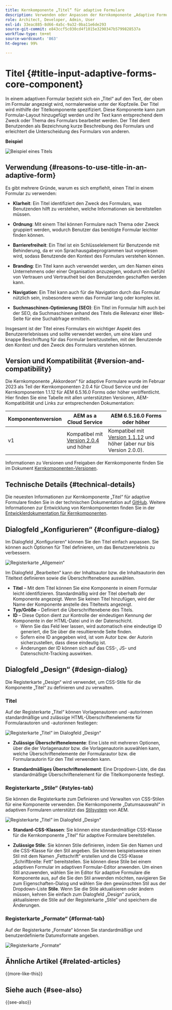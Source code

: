 ```yaml
---
title: Kernkomponente „Titel“ für adaptive Formulare
description: Verwenden oder Anpassen der Kernkomponente „Adaptive Formulare – Titel“.
role: Architect, Developer, Admin, User
exl-id: 33eac885-8d66-4a5c-9a32-0ba11e6de293
source-git-commit: e843ccf5c030cd4f1015e3290347b5799828537a
workflow-type: tm+mt
source-wordcount: '863'
ht-degree: 99%

---
```


# Titel {#title-input-adaptive-forms-core-component}

In einem adaptiven Formular bezieht sich ein „Titel“ auf den Text, der oben im Formular angezeigt wird, normalerweise unter der Kopfzeile. Der Titel wird mithilfe der Titelkomponente spezifiziert. Diese Komponente kann zum Formular-Layout hinzugefügt werden und ihr Text kann entsprechend dem Zweck oder Thema des Formulars bearbeitet werden. Der Titel dient Benutzenden als Bezeichnung kurze Beschreibung des Formulars und erleichtert die Unterscheidung des Formulars von anderen.

**Beispiel**

![Beispiel eines Titels](/help/adaptive-forms/assets/title.png)

## Verwendung {#reasons-to-use-title-in-an-adaptive-form}

Es gibt mehrere Gründe, warum es sich empfiehlt, einen Titel in einem Formular zu verwenden:

- **Klarheit**: Ein Titel identifiziert den Zweck des Formulars, was Benutzenden hilft zu verstehen, welche Informationen sie bereitstellen müssen.

- **Ordnung**: Mit einem Titel können Formulare nach Thema oder Zweck gruppiert werden, wodurch Benutzer das benötigte Formular leichter finden können.

- **Barrierefreiheit**: Ein Titel ist ein Schlüsselelement für Benutzende mit Behinderung, da er von Sprachausgabeprogrammen laut vorgelesen wird, sodass Benutzende den Kontext des Formulars verstehen können.

- **Branding**: Ein Titel kann auch verwendet werden, um den Namen eines Unternehmens oder einer Organisation anzuzeigen, wodurch ein Gefühl von Vertrauen und Vertrautheit bei den Benutzenden geschaffen werden kann.

- **Navigation**: Ein Titel kann auch für die Navigation durch das Formular nützlich sein, insbesondere wenn das Formular lang oder komplex ist.

- **Suchmaschinen-Optimierung (SEO)**: Ein Titel im Formular hilft auch bei der SEO, da Suchmaschinen anhand des Titels die Relevanz einer Web-Seite für eine Suchabfrage ermitteln.

Insgesamt ist der Titel eines Formulars ein wichtiger Aspekt des Benutzererlebnisses und sollte verwendet werden, um eine klare und knappe Beschriftung für das Formular bereitzustellen, mit der Benutzende den Kontext und den Zweck des Formulars verstehen können.

## Version und Kompatibilität {#version-and-compatibility}

Die Kernkomponente „Akkordeon“ für adaptive Formulare wurde im Februar 2023 als Teil der Kernkomponenten 2.0.4 für Cloud Service und der Kernkomponenten 1.1.12 für AEM 6.5.16.0 Forms oder höher veröffentlicht. Hier finden Sie eine Tabelle mit allen unterstützten Versionen, AEM-Kompatibilität und Links zur entsprechenden Dokumentation:

| Komponentenversion | AEM as a Cloud Service | AEM 6.5.16.0 Forms oder höher |
|---|---|---|
| v1 | Kompatibel mit<br>[Version 2.0.4](/help/adaptive-forms/version.md) und höher | Kompatibel mit<br>[Version 1.1.12](/help/adaptive-forms/version.md) und höher (aber nur bis Version 2.0.0). |

Informationen zu Versionen und Freigaben der Kernkomponente finden Sie im Dokument [Kernkomponenten-Versionen](/help/adaptive-forms/version.md).

<!-- ## Sample Component Output {#sample-component-output}

To experience the Accordion Component as well as see examples of its configuration options as well as HTML and JSON output, visit the [Component Library](https://adobe.com/go/aem_cmp_library_accordion). -->


## Technische Details {#technical-details}

Die neuesten Informationen zur Kernkomponente „Titel“ für adaptive Formulare finden Sie in der technischen Dokumentation auf [GitHub](https://github.com/adobe/aem-core-forms-components/tree/master/ui.af.apps/src/main/content/jcr_root/apps/core/fd/components/form/title/v1/title). Weitere Informationen zur Entwicklung von Kernkomponenten finden Sie in der [Entwicklerdokumentation für Kernkomponenten](/help/developing/overview.md).

## Dialogfeld „Konfigurieren“ {#configure-dialog}

Im Dialogfeld „Konfigurieren“ können Sie den Titel einfach anpassen. Sie können auch Optionen für Titel definieren, um das Benutzererlebnis zu verbessern.

![Registerkarte „Allgemein“](/help/adaptive-forms/assets/title_properties.png)

Im Dialogfeld „Bearbeiten“ kann der Inhaltsautor bzw. die Inhaltsautorin den Titeltext definieren sowie die Überschriftenebene auswählen.

- **Titel** – Mit dem Titel können Sie eine Komponente in einem Formular leicht identifizieren. Standardmäßig wird der Titel oberhalb der Komponente angezeigt. Wenn Sie keinen Titel hinzufügen, wird der Name der Komponente anstelle des Titeltexts angezeigt.
- **Typ/Größe** – Definiert die Überschriftenebene des Titels.
- **ID** – Diese Option dient zur Kontrolle der eindeutigen Kennung der Komponente in der HTML-Datei und in der Datenschicht.
   - Wenn Sie das Feld leer lassen, wird automatisch eine eindeutige ID generiert, die Sie über die resultierende Seite finden.
   - Sofern eine ID angegeben wird, ist vom Autor bzw. der Autorin sicherzustellen, dass diese eindeutig ist.
   - Änderungen der ID können sich auf das CSS-, JS- und Datenschicht-Tracking auswirken.

## Dialogfeld „Design“ {#design-dialog}

Die Registerkarte „Design“ wird verwendet, um CSS-Stile für die Komponente „Titel“ zu definieren und zu verwalten.

### Titel

Auf der Registerkarte „Titel“ können Vorlagenautoren und -autorinnen standardmäßige und zulässige HTML-Überschriftenelemente für Formularautoren und -autorinnen festlegen:

![Registerkarte „Titel“ im Dialogfeld „Design“](/help/adaptive-forms/assets/title_heading.png)

- **Zulässige Überschriftenelemente**: Eine Liste mit mehreren Optionen, über die der Vorlagenautor bzw. die Vorlagenautorin auswählen kann, welche Überschriftenelemente der Formularautor bzw. die Formularautorin für den Titel verwenden kann.

- **Standardmäßiges Überschriftenelement**: Eine Dropdown-Liste, die das standardmäßige Überschriftenelement für die Titelkomponente festlegt.

### Registerkarte „Stile“ {#styles-tab}

Sie können die Registerkarte zum Definieren und Verwalten von CSS-Stilen für eine Komponente verwenden. Die Kernkomponente „Datumsauswahl“ in adaptiven Formularen unterstützt das [Stilsystem](/help/get-started/authoring.md#component-styling) von AEM.

![Registerkarte „Titel“ im Dialogfeld „Design“](/help/adaptive-forms/assets/title_styles.png)

- **Standard-CSS-Klassen**: Sie können eine standardmäßige CSS-Klasse für die Kernkomponente „Titel“ für adaptive Formulare bereitstellen.

- **Zulässige Stile**: Sie können Stile definieren, indem Sie den Namen und die CSS-Klasse für den Stil angeben. Sie können beispielsweise einen Stil mit dem Namen „Fettschrift“ erstellen und die CSS-Klasse „Schriftbreite: Fett“ bereitstellen. Sie können diese Stile bei einem adaptiven Formular im adaptiven Formular-Editor anwenden. Um einen Stil anzuwenden, wählen Sie im Editor für adaptive Formulare die Komponente aus, auf die Sie den Stil anwenden möchten, navigieren Sie zum Eigenschaften-Dialog und wählen Sie den gewünschten Stil aus der Dropdown-Liste **Stile**. Wenn Sie die Stile aktualisieren oder ändern müssen, kehren Sie einfach zum Dialogfeld „Design“ zurück, aktualisieren die Stile auf der Registerkarte „Stile“ und speichern die Änderungen.

### Registerkarte „Formate“ {#format-tab}

Auf der Registerkarte „Formate“ können Sie standardmäßige und benutzerdefinierte Datumsformate angeben.

![Registerkarte „Formate“](/help/adaptive-forms/assets/title_styles.png)

<!--

## Related article {#related-article}

* [Create a standalone Adaptive Form](https://experienceleague.adobe.com/docs/experience-manager-cloud-service/content/forms/adaptive-forms-authoring/authoring-adaptive-forms-core-components/create-an-adaptive-form-on-forms-cs/creating-adaptive-form-core-components.html)

-->

## Ähnliche Artikel {#related-articles}


{{more-like-this}}

## Siehe auch {#see-also}

{{see-also}}